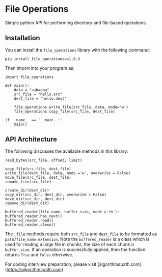 # File Operations

Simple python API for performing directory and file-based operations.

## Installation

You can install the `file_operations` library with the following command:

    pip install file_operations==1.0.3

Then import into your program as:

    import file_operations

    def main():
        data = "aabaaba"
        src_file = "hello.src"
        dest_file = "hello.dest"

        file_operations.write_file(src_file, data, mode='w')
        file_operations.copy_file(src_file, dest_file)

    if __name__ == '__main__':
        main()


## API Architecture

The following discusses the available methods in this library:

    read_bytes(src_file, offset, limit)

    copy_file(src_file, dest_file)
    write_file(dest_file, data, mode ='w', overwrite = False)
    move_file(src_file, dest_file)
    remove_file(src_file)

    create_dir(dest_dir)
    copy_dir(src_dir, dest_dir, overwrite = False)
    move_dir(src_dir, dest_dir)
    remove_dir(dest_dir)

    buffered_reader(file_name, buffer_size, mode ='rb'):
    buffered_reader.has_next()
    buffered_reader.read()
    buffered_reader.close()

The `_file` methods require both `src_file` and `dest_file` to be formatted as `path/file_name.extension`.
Note the `buffered_reader` is a class which is used for reading a large file in chunks, the size of each chunk is `buffer_size`.
If an operation is successfully applied, then the function returns `True` and `False` otherwise.

For coding interview preparation, please visit [algorithmspath.com] (https://algorithmspath.com).
